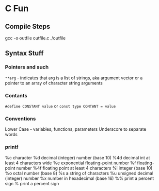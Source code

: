 # C Fun

## Compile Steps

gcc -o outfile outfile.c
./outfile

## Syntax Stuff

### Pointers and such

`**arg` - indicates that arg is a list of strings, aka argument vector or a pointer to an array of character string arguments

### Contants

`#define CONSTANT value`
or
`const type CONTANT = value`

### Conventions

Lower Case - variables, functions, parameters
Underscore to separate words


### printf

%c	character
%d	decimal (integer) number (base 10)
%4d decimal int at least 4 characters wide
%e	exponential floating-point number
%f	floating-point number
%4f floating point at least 4 characters
%i	integer (base 10)
%o	octal number (base 8)
%s	a string of characters
%u	unsigned decimal (integer) number
%x	number in hexadecimal (base 16)
%%	print a percent sign
\%	print a percent sign



